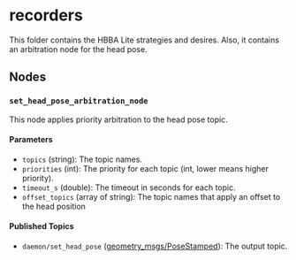 # recorders
This folder contains the HBBA Lite strategies and desires. Also, it contains an arbitration node for the head pose.

## Nodes
### `set_head_pose_arbitration_node`

This node applies priority arbitration to the head pose topic.

#### Parameters

- `topics` (string): The topic names.
- `priorities` (int): The priority for each topic (int, lower means higher priority).
- `timeout_s` (double): The timeout in seconds for each topic.
- `offset_topics` (array of string): The topic names that apply an offset to the head position

#### Published Topics

- `daemon/set_head_pose` ([geometry_msgs/PoseStamped](http://docs.ros.org/en/noetic/api/geometry_msgs/html/msg/PoseStamped.html)): The output topic.
